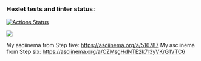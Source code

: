 ### Hexlet tests and linter status:
[![Actions Status](https://github.com/auvatov/php-project-lvl1/workflows/hexlet-check/badge.svg)](https://github.com/auvatov/php-project-lvl1/actions)

<a href="https://codeclimate.com/github/auvatov/php-project-lvl1/maintainability"><img src="https://api.codeclimate.com/v1/badges/5bdcf79c0033c1eed6e0/maintainability" /></a>

My asciinema from Step five: https://asciinema.org/a/516787
My asciinema from Step six: https://asciinema.org/a/CZMsgHdNTE2k7r3yVKrG1VTC6